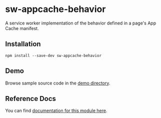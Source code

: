 <!-- DO NOT EDIT. This page is autogenerated. -->
<!-- To make changes, edit templates/Project-README.hbs, not this file. -->
# sw-appcache-behavior

A service worker implementation of the behavior defined in a page&#x27;s App Cache manifest.

## Installation

`npm install --save-dev sw-appcache-behavior`

## Demo

Browse sample source code in the [demo directory](https://github.com/GoogleChrome/sw-helpers/tree/master/packages/sw-appcache-behavior/demo).

## Reference Docs

You can find [documentation for this module here](https://googlechrome.github.io/sw-helpers/reference-docs/stable/latest/module-sw-appcache-behavior.html#main).
